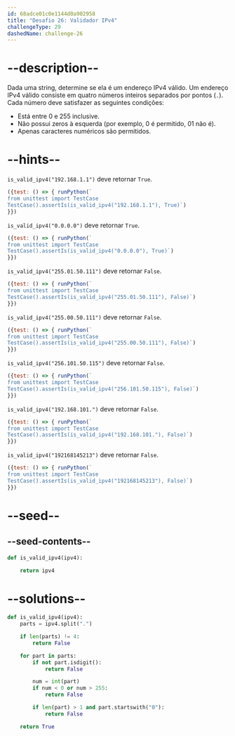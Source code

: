 ```yaml
---
id: 68adce01c0e1144d0a902958
title: "Desafio 26: Validador IPv4"
challengeType: 29
dashedName: challenge-26
---
```


# --description--

Dada uma string, determine se ela é um endereço IPv4 válido. Um endereço IPv4 válido consiste em quatro números inteiros separados por pontos (`.`). Cada número deve satisfazer as seguintes condições:

- Está entre 0 e 255 inclusive.
- Não possui zeros à esquerda (por exemplo, 0 é permitido, 01 não é).
- Apenas caracteres numéricos são permitidos.

# --hints--

`is_valid_ipv4("192.168.1.1")` deve retornar `True`.

```js
({test: () => { runPython(`
from unittest import TestCase
TestCase().assertIs(is_valid_ipv4("192.168.1.1"), True)`)
}})
```

`is_valid_ipv4("0.0.0.0")` deve retornar `True`.

```js
({test: () => { runPython(`
from unittest import TestCase
TestCase().assertIs(is_valid_ipv4("0.0.0.0"), True)`)
}})
```

`is_valid_ipv4("255.01.50.111")` deve retornar `False`.

```js
({test: () => { runPython(`
from unittest import TestCase
TestCase().assertIs(is_valid_ipv4("255.01.50.111"), False)`)
}})
```

`is_valid_ipv4("255.00.50.111")` deve retornar `False`.

```js
({test: () => { runPython(`
from unittest import TestCase
TestCase().assertIs(is_valid_ipv4("255.00.50.111"), False)`)
}})
```

`is_valid_ipv4("256.101.50.115")` deve retornar `False`.

```js
({test: () => { runPython(`
from unittest import TestCase
TestCase().assertIs(is_valid_ipv4("256.101.50.115"), False)`)
}})
```

`is_valid_ipv4("192.168.101.")` deve retornar `False`.

```js
({test: () => { runPython(`
from unittest import TestCase
TestCase().assertIs(is_valid_ipv4("192.168.101."), False)`)
}})
```

`is_valid_ipv4("192168145213")` deve retornar `False`.

```js
({test: () => { runPython(`
from unittest import TestCase
TestCase().assertIs(is_valid_ipv4("192168145213"), False)`)
}})
```

# --seed--

## --seed-contents--

```py
def is_valid_ipv4(ipv4):

    return ipv4
```

# --solutions--

```py
def is_valid_ipv4(ipv4):
    parts = ipv4.split(".")    

    if len(parts) != 4:
        return False

    for part in parts:
        if not part.isdigit():
            return False

        num = int(part)
        if num < 0 or num > 255:
            return False

        if len(part) > 1 and part.startswith("0"):
            return False

    return True
```
